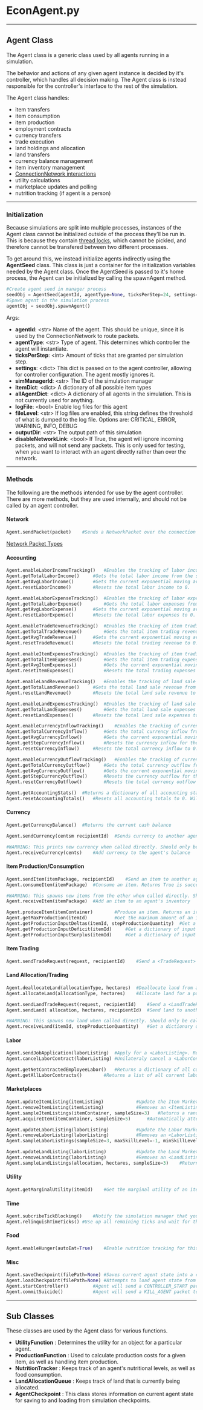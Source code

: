 # EconAgent.py
---
## Agent Class
The Agent class is a generic class used by all agents running in a simulation.

The behavior and actions of any given agent instance is decided by it's controller, which handles all decision making.
The Agent class is instead responsible for the controller's interface to the rest of the simulation.

The Agent class handles:
* item transfers
* item consumption
* item production
* employment contracts
* currency transfers
* trade execution
* land holdings and allocation
* land transfers
* currency balance management
* item inventory management
* [ConnectionNetwork interactions](NetworkPackets.md)
* utility calculations
* marketplace updates and polling
* nutrition tracking (if agent is a person)

---
### Initialization
Because simulations are split into multiple processes, instances of the Agent class cannot be initialized outside of the process they'll be run in. 
This is because they contain [thread locks](https://docs.python.org/3/library/threading.html#lock-objects), which cannot be pickled, and therefore cannot be transfered between two different processes.

To get around this, we instead initialize agents indirectly using the **AgentSeed** class. This class is just a container for the initialization variables needed by the Agent class. Once the AgentSeed is passed to it's home process, the Agent can be initialized by calling the spawnAgent method.
```python
#Create agent seed in manager process
seedObj = AgentSeed(agentId, agentType=None, ticksPerStep=24, settings={}, simManagerId=None, itemDict=None, allAgentDict=None, logFile=True, fileLevel="INFO", outputDir="OUTPUT", disableNetworkLink=False)
#Spawn agent in the simulation process
agentObj = seedObj.spawnAgent()
```
Args:
* **agentId**: \<str\> Name of the agent. This should be unique, since it is used by the ConnectionNetwork to route packets.
* **agentType**: \<str\> Type of agent. This determines which controller the agent will instantiate.
* **ticksPerStep**: \<int\> Amount of ticks that are granted per simulation step.
* **settings**: \<dict\> This dict is passed on to the agent controller, allowing for controller configuration. The agent mostly ignores it.
* **simManagerId**: \<str\> The ID of the simulation manager
* **itemDict**: \<dict\> A dictionary of all possible item types
* **allAgentDict**: \<dict\> A dictionary of all agents in the simulation. This is not currently used for anything.
* **logFile**: \<bool\> Enable log files for this agent
* **fileLevel**: \<str\> If log files are enabled, this string defines the threshold of what is dumped to the log file. Options are: CRITICAL, ERROR, WARNING, INFO, DEBUG
* **outputDir**: \<str\> The output path of this simulation
* **disableNetworkLink**: \<bool\> If True, the agent will ignore incoming packets, and will not send any packets. This is only used for testing, when you want to interact with an agent directly rather than over the network.

---
### Methods
The following are the methods intended for use by the agent controller. There are more methods, but they are used internally, and should not be called by an agent controller.

#### Network
```python
Agent.sendPacket(packet)	#Sends a NetworkPacket over the connection network.
```
[Network Packet Types](NetworkPackets.md)

#### Accounting
```python
Agent.enableLaborIncomeTracking()	#Enables the tracking of labor income.
Agent.getTotalLaborIncome()		#Gets the total labor income from the start of the simulation.
Agent.getAvgLaborIncome()		#Gets the current exponential moving average labor income per step. 
Agent.resetLaborIncome()		#Resets the total labor income to 0. 
```
```python
Agent.enableLaborExpenseTracking()	#Enables the tracking of labor expenses.
Agent.getTotalLaborExpense()		#Gets the total labor expenses from the start of the simulation.
Agent.getAvgLaborExpense()		#Gets the current exponential moving average labor expenses per step. 
Agent.resetLaborExpense()		#Resets the total labor expenses to 0. 
```
```python
Agent.enableTradeRevenueTracking()	#Enables the tracking of item trading revenue.
Agent.getTotalTradeRevenue()		#Gets the total item trading revenue from the start of the simulation.
Agent.getAvgTradeRevenue()		#Gets the current exponential moving average trading revenue per step. 
Agent.resetTradeRevenue()		#Resets the total trading revenue to 0. 
```
```python
Agent.enableItemExpensesTracking()	#Enables the tracking of item trading expenses.
Agent.getTotalItemExpenses()		#Gets the total item trading expenses from the start of the simulation.
Agent.getAvgItemExpenses()			#Gets the current exponential moving average trading expenses per step. 
Agent.resetItemExpenses()			#Resets the total trading expenses to 0. 
```
```python
Agent.enableLandRevenueTracking()	#Enables the tracking of land sale revenue.
Agent.getTotalLandRevenue()		#Gets the total land sale revenue from the start of the simulation. 
Agent.resetLandRevenue()		#Resets the total land sale revenue to 0. 
```
```python
Agent.enableLandExpensesTracking()	#Enables the tracking of land sale expenses.
Agent.getTotalLandExpenses()		#Gets the total land sale expenses from the start of the simulation. 
Agent.resetLandExpenses()		#Resets the total land sale expenses to 0. 
```
```python
Agent.enableCurrencyInflowTracking()	#Enables the tracking of currency inflow.
Agent.getTotalCurrencyInflow()		#Gets the total currency inflow from the start of the simulation.
Agent.getAvgCurrencyInflow()		#Gets the current exponential moving average of curreny inflow per step. 
Agent.getStepCurrencyInflow()		#Resets the currency inflow for the previous simulation step. 
Agent.resetCurrencyInflow()		#Resets the total currency inflow to 0. 
```
```python
Agent.enableCurrencyOutflowTracking()	#Enables the tracking of currency outflow.
Agent.getTotalCurrencyOutflow()		#Gets the total currency outflow from the start of the simulation.
Agent.getAvgCurrencyOutflow()		#Gets the current exponential moving average of curreny outflow per step. 
Agent.getStepCurrencyOutflow()		#Resets the currency outflow for the previous simulation step. 
Agent.resetCurrencyOutflow()		#Resets the total currency outflow to 0. 
```
```python
Agent.getAccountingStats()	#Returns a dictionary of all accounting stats
Agent.resetAccountingTotals()	#Resets all accounting totals to 0. Will not reset moving averages.
```

#### Currency
```python
Agent.getCurrencyBalance()	#Returns the current cash balance
```
```python
Agent.sendCurrency(centsm recipientId)	#Sends currency to another agent. Returns True is successful, False if not
```
```python
#WARNING: This prints new currency when called directly. Should only be called directly during simulation setup.
Agent.receiveCurrency(cents)	#Add currency to the agent's balance
```

#### Item Production/Consumption
```python
Agent.sendItem(itemPackage, recipientId)	#Send an item to another agent. Returns True is successful, False if not
Agent.consumeItem(itemPackage)	#Consume an item. Returns True is successful, False if not
```
```python
#WARNING: This spawns new items from the ether when called directly. Should only be called directly during simulation setup.
Agent.receiveItem(itemPackage)	#Add an item to an agent's inventory
```
```python
Agent.produceItem(itemContainer)		#Produce an item. Returns an itemContainer if successful, False if not
Agent.getMaxProduction(itemId)			#Get the maximum amount of an item this agent can produce
Agent.getProductionInputDeltas(itemId, stepProductionQuantity)	#Get a dictionary of input surpluses and deficits for a target production quantity per step
Agent.getProductionInputDeficit(itemId)		#Get a dictionary of input deficits for a target production quantity per step
Agent.getProductionInputSurplus(itemId)		#Get a dictionary of input deficits for a target production quantity per step
```

#### Item Trading
```python
Agent.sendTradeRequest(request, recipientId)	#Send a <TradeRequest> to another agent. Will execute trade if accepted
```

#### Land Allocation/Trading
```python
Agent.deallocateLand(allocationType, hectares)	#Deallocate land from a particular use. Returns True is successful, False if not
Agent.allocateLand(allocationType, hectares)	#Allocate land for a particular use. Returns True is successful, False if not
```
```python
Agent.sendLandTradeRequest(request, recipientId)	#Send a <LandTradeRequest> to another agent. Will execute trade if accepted
Agent.sendLand( allocation, hectares, recipientId)	#Send land to another agent. Returns True is successful, False if not
```
```python
#WARNING: This spawns new land when called directly. Should only be called directly during simulation setup.
Agent.receiveLand(itemId, stepProductionQuantity)	#Get a dictionary of input surpluses and deficits for a target production quantity per step
```

#### Labor
```python
Agent.sendJobApplication(laborListing)	#Apply for a <LaborListing>. Returns True is application accepted, False if not
Agent.cancelLaborContract(laborListing)	#Unilateraly cancel a <LaborContract>
```
```python
Agent.getNetContractedEmployeeLabor()	#Returns a dictionary of all current labor contracts in which this agent is the employer, organized by skill level
Agent.getAllLaborContracts()		#Returns a list of all current labor contracts
```

#### Marketplaces
```python
Agent.updateItemListing(itemListing)			#Update the Item Marketplace with an <ItemListing>
Agent.removeItemListing(itemListing)			#Removes an <ItemListing> from the Item Marketplace
Agent.sampleItemListings(itemContainer, sampleSize=3)	#Returns a random sampling of ItemListings from the Item Marketplace, where ItemListing.itemId == itemContainer.id
Agent.acquireItem(itemContainer, sampleSize=5)		#Automatically attempt to acquire an item for the lowest price. Will return an itemContainer of acquired items.
```
```python
Agent.updateLaborListing(laborListing)			#Update the Labor Marketplace with an <LaborListing>
Agent.removeLaborListing(laborListing)			#Removes an <LaborListing> from the Labor Marketplace
Agent.sampleLaborListings(sampleSize=3, maxSkillLevel=-1, minSkillLevel=0)	#Returns a random sampling of LaborListings from the Labor Marketplace
```
```python
Agent.updateLandListing(laborListing)			#Update the Land Marketplace with an <LandListing>
Agent.removeLandListing(laborListing)			#Removes an <LandListing> from the Land Marketplace
Agent.sampleLandListings(allocation, hectares, sampleSize=3)	#Returns a random sampling of LandListings from the Land Marketplace
```

#### Utility
```python
Agent.getMarginalUtility(itemId)	#Get the marginal utility of an item
```

#### Time
```python
Agent.subcribeTickBlocking()	#Notify the simulation manager that you need to be included in simulation step synchronization. Should be called by the controller during simulation setup.
Agent.relinquishTimeTicks()	#Use up all remaining ticks and wait for the next simulation step
```

#### Food
```python
Agent.enableHunger(autoEat=True)	#Enable nutrition tracking for this agent. If autoEat is set to True, agent will automatically purchase and consume required food at the start of each simulation step.	
```

#### Misc
```python
Agent.saveCheckpoint(filePath=None)	#Saves current agent state into a checkpoint file. Will determine it's own filepath if filePath is not defined
Agent.loadCheckpoint(filePath=None)	#Attempts to load agent state from checkpoint file. Returns true if successful, False if not. Will try to find the checkpoint file if filePath is not specified.
Agent.startController()			#Agent will send a CONTROLLER_START packet to it's controller.
Agent.commitSuicide()			#Agent will send a KILL_AGENT packet to itself and it's controller.
```

---
## Sub Classes
These classes are used by the Agent class for various functions.
* **UtilityFunction** : Determines the utility for an object for a particular agent.
* **ProductionFunction** : Used to calculate production costs for a given item, as well as handling item production.
* **NutritionTracker** : Keeps track of an agent's nutritional levels, as well as food consumption.
* **LandAllocationQueue** : Keeps track of land that is currently being allocated.
* **AgentCheckpoint** : This class stores information on current agent state for saving to and loading from simulation checkpoints.